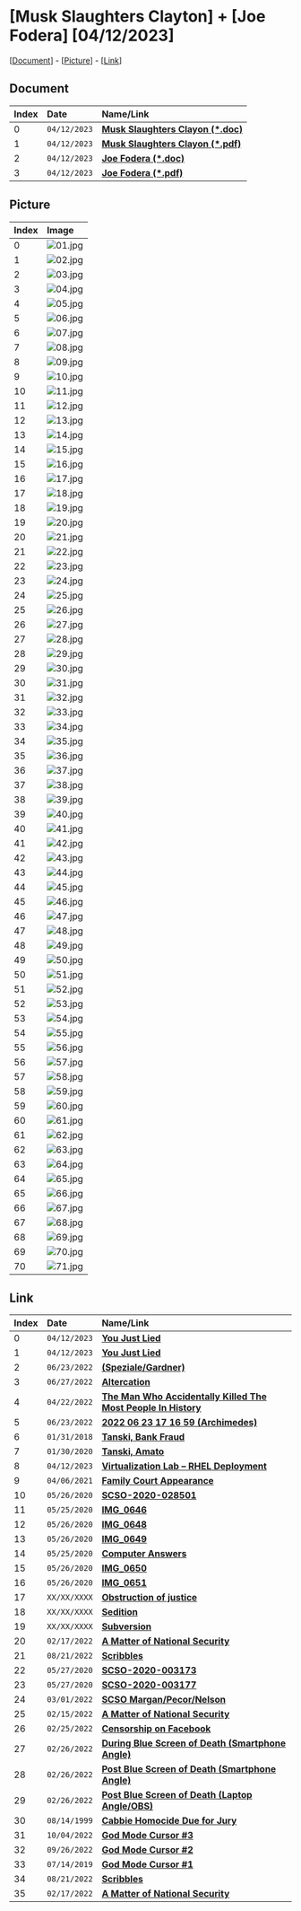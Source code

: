 # [Musk Slaughters Clayton] + [Joe Fodera] [04/12/2023]

[[Document](#document)] - [[Picture](#picture)] - [[Link](#link)]

## Document

| Index | Date         | Name/Link                                                                                                                                     |
|:------|:-------------|:----------------------------------------------------------------------------------------------------------------------------------------------|
| 0     | `04/12/2023` | **[Musk Slaughters Clayon (*.doc)](https://github.com/mcc85s/FightingEntropy/blob/main/Docs/20230412/2023_0412-(MuskSlaughtersClayton).doc)** |
| 1     | `04/12/2023` | **[Musk Slaughters Clayon (*.pdf)](https://github.com/mcc85s/FightingEntropy/blob/main/Docs/20230412/2023_0412-(MuskSlaughtersClayton).pdf)** |
| 2     | `04/12/2023` | **[Joe Fodera (*.doc)](https://github.com/mcc85s/FightingEntropy/blob/main/Docs/20230412/2023_0412-(JoeFodera).doc)**                         |
| 3     | `04/12/2023` | **[Joe Fodera (*.pdf)](https://github.com/mcc85s/FightingEntropy/blob/main/Docs/20230412/2023_0412-(JoeFodera).pdf)**                         |

## Picture

| Index | Image                                                                                    |
|:------|:-----------------------------------------------------------------------------------------|
| 0     | ![01.jpg](https://github.com/mcc85s/FightingEntropy/blob/main/Docs/20230412/Pics/01.jpg) |
| 1     | ![02.jpg](https://github.com/mcc85s/FightingEntropy/blob/main/Docs/20230412/Pics/02.jpg) |
| 2     | ![03.jpg](https://github.com/mcc85s/FightingEntropy/blob/main/Docs/20230412/Pics/03.jpg) |
| 3     | ![04.jpg](https://github.com/mcc85s/FightingEntropy/blob/main/Docs/20230412/Pics/04.jpg) |
| 4     | ![05.jpg](https://github.com/mcc85s/FightingEntropy/blob/main/Docs/20230412/Pics/05.jpg) |
| 5     | ![06.jpg](https://github.com/mcc85s/FightingEntropy/blob/main/Docs/20230412/Pics/06.jpg) |
| 6     | ![07.jpg](https://github.com/mcc85s/FightingEntropy/blob/main/Docs/20230412/Pics/07.jpg) |
| 7     | ![08.jpg](https://github.com/mcc85s/FightingEntropy/blob/main/Docs/20230412/Pics/08.jpg) |
| 8     | ![09.jpg](https://github.com/mcc85s/FightingEntropy/blob/main/Docs/20230412/Pics/09.jpg) |
| 9     | ![10.jpg](https://github.com/mcc85s/FightingEntropy/blob/main/Docs/20230412/Pics/10.jpg) |
| 10    | ![11.jpg](https://github.com/mcc85s/FightingEntropy/blob/main/Docs/20230412/Pics/11.jpg) |
| 11    | ![12.jpg](https://github.com/mcc85s/FightingEntropy/blob/main/Docs/20230412/Pics/12.jpg) |
| 12    | ![13.jpg](https://github.com/mcc85s/FightingEntropy/blob/main/Docs/20230412/Pics/13.jpg) |
| 13    | ![14.jpg](https://github.com/mcc85s/FightingEntropy/blob/main/Docs/20230412/Pics/14.jpg) |
| 14    | ![15.jpg](https://github.com/mcc85s/FightingEntropy/blob/main/Docs/20230412/Pics/15.jpg) |
| 15    | ![16.jpg](https://github.com/mcc85s/FightingEntropy/blob/main/Docs/20230412/Pics/16.jpg) |
| 16    | ![17.jpg](https://github.com/mcc85s/FightingEntropy/blob/main/Docs/20230412/Pics/17.jpg) |
| 17    | ![18.jpg](https://github.com/mcc85s/FightingEntropy/blob/main/Docs/20230412/Pics/18.jpg) |
| 18    | ![19.jpg](https://github.com/mcc85s/FightingEntropy/blob/main/Docs/20230412/Pics/19.jpg) |
| 19    | ![20.jpg](https://github.com/mcc85s/FightingEntropy/blob/main/Docs/20230412/Pics/20.jpg) |
| 20    | ![21.jpg](https://github.com/mcc85s/FightingEntropy/blob/main/Docs/20230412/Pics/21.jpg) |
| 21    | ![22.jpg](https://github.com/mcc85s/FightingEntropy/blob/main/Docs/20230412/Pics/22.jpg) |
| 22    | ![23.jpg](https://github.com/mcc85s/FightingEntropy/blob/main/Docs/20230412/Pics/23.jpg) |
| 23    | ![24.jpg](https://github.com/mcc85s/FightingEntropy/blob/main/Docs/20230412/Pics/24.jpg) |
| 24    | ![25.jpg](https://github.com/mcc85s/FightingEntropy/blob/main/Docs/20230412/Pics/25.jpg) |
| 25    | ![26.jpg](https://github.com/mcc85s/FightingEntropy/blob/main/Docs/20230412/Pics/26.jpg) |
| 26    | ![27.jpg](https://github.com/mcc85s/FightingEntropy/blob/main/Docs/20230412/Pics/27.jpg) |
| 27    | ![28.jpg](https://github.com/mcc85s/FightingEntropy/blob/main/Docs/20230412/Pics/28.jpg) |
| 28    | ![29.jpg](https://github.com/mcc85s/FightingEntropy/blob/main/Docs/20230412/Pics/29.jpg) |
| 29    | ![30.jpg](https://github.com/mcc85s/FightingEntropy/blob/main/Docs/20230412/Pics/30.jpg) |
| 30    | ![31.jpg](https://github.com/mcc85s/FightingEntropy/blob/main/Docs/20230412/Pics/31.jpg) |
| 31    | ![32.jpg](https://github.com/mcc85s/FightingEntropy/blob/main/Docs/20230412/Pics/32.jpg) |
| 32    | ![33.jpg](https://github.com/mcc85s/FightingEntropy/blob/main/Docs/20230412/Pics/33.jpg) |
| 33    | ![34.jpg](https://github.com/mcc85s/FightingEntropy/blob/main/Docs/20230412/Pics/34.jpg) |
| 34    | ![35.jpg](https://github.com/mcc85s/FightingEntropy/blob/main/Docs/20230412/Pics/35.jpg) |
| 35    | ![36.jpg](https://github.com/mcc85s/FightingEntropy/blob/main/Docs/20230412/Pics/36.jpg) |
| 36    | ![37.jpg](https://github.com/mcc85s/FightingEntropy/blob/main/Docs/20230412/Pics/37.jpg) |
| 37    | ![38.jpg](https://github.com/mcc85s/FightingEntropy/blob/main/Docs/20230412/Pics/38.jpg) |
| 38    | ![39.jpg](https://github.com/mcc85s/FightingEntropy/blob/main/Docs/20230412/Pics/39.jpg) |
| 39    | ![40.jpg](https://github.com/mcc85s/FightingEntropy/blob/main/Docs/20230412/Pics/40.jpg) |
| 40    | ![41.jpg](https://github.com/mcc85s/FightingEntropy/blob/main/Docs/20230412/Pics/41.jpg) |
| 41    | ![42.jpg](https://github.com/mcc85s/FightingEntropy/blob/main/Docs/20230412/Pics/42.jpg) |
| 42    | ![43.jpg](https://github.com/mcc85s/FightingEntropy/blob/main/Docs/20230412/Pics/43.jpg) |
| 43    | ![44.jpg](https://github.com/mcc85s/FightingEntropy/blob/main/Docs/20230412/Pics/44.jpg) |
| 44    | ![45.jpg](https://github.com/mcc85s/FightingEntropy/blob/main/Docs/20230412/Pics/45.jpg) |
| 45    | ![46.jpg](https://github.com/mcc85s/FightingEntropy/blob/main/Docs/20230412/Pics/46.jpg) |
| 46    | ![47.jpg](https://github.com/mcc85s/FightingEntropy/blob/main/Docs/20230412/Pics/47.jpg) |
| 47    | ![48.jpg](https://github.com/mcc85s/FightingEntropy/blob/main/Docs/20230412/Pics/48.jpg) |
| 48    | ![49.jpg](https://github.com/mcc85s/FightingEntropy/blob/main/Docs/20230412/Pics/49.jpg) |
| 49    | ![50.jpg](https://github.com/mcc85s/FightingEntropy/blob/main/Docs/20230412/Pics/50.jpg) |
| 50    | ![51.jpg](https://github.com/mcc85s/FightingEntropy/blob/main/Docs/20230412/Pics/51.jpg) |
| 51    | ![52.jpg](https://github.com/mcc85s/FightingEntropy/blob/main/Docs/20230412/Pics/52.jpg) |
| 52    | ![53.jpg](https://github.com/mcc85s/FightingEntropy/blob/main/Docs/20230412/Pics/53.jpg) |
| 53    | ![54.jpg](https://github.com/mcc85s/FightingEntropy/blob/main/Docs/20230412/Pics/54.jpg) |
| 54    | ![55.jpg](https://github.com/mcc85s/FightingEntropy/blob/main/Docs/20230412/Pics/55.jpg) |
| 55    | ![56.jpg](https://github.com/mcc85s/FightingEntropy/blob/main/Docs/20230412/Pics/56.jpg) |
| 56    | ![57.jpg](https://github.com/mcc85s/FightingEntropy/blob/main/Docs/20230412/Pics/57.jpg) |
| 57    | ![58.jpg](https://github.com/mcc85s/FightingEntropy/blob/main/Docs/20230412/Pics/58.jpg) |
| 58    | ![59.jpg](https://github.com/mcc85s/FightingEntropy/blob/main/Docs/20230412/Pics/59.jpg) |
| 59    | ![60.jpg](https://github.com/mcc85s/FightingEntropy/blob/main/Docs/20230412/Pics/60.jpg) |
| 60    | ![61.jpg](https://github.com/mcc85s/FightingEntropy/blob/main/Docs/20230412/Pics/61.jpg) |
| 61    | ![62.jpg](https://github.com/mcc85s/FightingEntropy/blob/main/Docs/20230412/Pics/62.jpg) |
| 62    | ![63.jpg](https://github.com/mcc85s/FightingEntropy/blob/main/Docs/20230412/Pics/63.jpg) |
| 63    | ![64.jpg](https://github.com/mcc85s/FightingEntropy/blob/main/Docs/20230412/Pics/64.jpg) |
| 64    | ![65.jpg](https://github.com/mcc85s/FightingEntropy/blob/main/Docs/20230412/Pics/65.jpg) |
| 65    | ![66.jpg](https://github.com/mcc85s/FightingEntropy/blob/main/Docs/20230412/Pics/66.jpg) |
| 66    | ![67.jpg](https://github.com/mcc85s/FightingEntropy/blob/main/Docs/20230412/Pics/67.jpg) |
| 67    | ![68.jpg](https://github.com/mcc85s/FightingEntropy/blob/main/Docs/20230412/Pics/68.jpg) |
| 68    | ![69.jpg](https://github.com/mcc85s/FightingEntropy/blob/main/Docs/20230412/Pics/69.jpg) |
| 69    | ![70.jpg](https://github.com/mcc85s/FightingEntropy/blob/main/Docs/20230412/Pics/70.jpg) |
| 70    | ![71.jpg](https://github.com/mcc85s/FightingEntropy/blob/main/Docs/20230412/Pics/71.jpg) |

## Link

| Index | Date         | Name/Link                                                                                                                                                                |
|:------|:-------------|:-------------------------------------------------------------------------------------------------------------------------------------------------------------------------|
| 0     | `04/12/2023` | **[You Just Lied](https://youtu.be/XqJKAnN0-gM)**                                                                                                                        |
| 1     | `04/12/2023` | **[You Just Lied](https://www.msn.com/en-us/tv/news/elon-musk-leaves-bbc-reporter-stammering-after-challenging-him-to-cite-examples-of-rising-hate-speech/ar-AA19M5yd)** |
| 2     | `06/23/2022` | **[(Speziale/Gardner)](https://drive.google.com/file/d/1Q5JgJ_LLf4PYsil54_hHVo90kG7gViU6)**                                                                              |
| 3     | `06/27/2022` | **[Altercation](https://drive.google.com/file/d/1MkHiYnBnRl91Ck-ixcEhE5R1dX7B3Fve)**                                                                                     |
| 4     | `04/22/2022` | **[The Man Who Accidentally Killed The Most People In History](https://youtu.be/IV3dnLzthDA)**                                                                           |
| 5     | `06/23/2022` | **[2022 06 23 17 16 59 (Archimedes)](https://youtu.be/QP25FbNhakQ)**                                                                                                     |
| 6     | `01/31/2018` | **[Tanski, Bank Fraud](https://www.timesunion.com/news/article/Tanski-named-as-co-conspirator-as-former-12541203.php)**                                                  |
| 7     | `01/30/2020` | **[Tanski, Amato](https://www.timesunion.com/news/article/Tanski-will-not-face-charges-as-business-partner-15016249.php)**                                               |
| 8     | `04/12/2023` | **[Virtualization Lab – RHEL Deployment](https://youtu.be/AucVPa_EpQc)**                                                                                                 |
| 9     | `04/06/2021` | **[Family Court Appearance](https://drive.google.com/file/d/1J0CzI1nW5xwmWbwUVwOEMbhLUiZYEr4p)**                                                                         |
| 10    | `05/26/2020` | **[SCSO-2020-028501](https://github.com/mcc85s/FightingEntropy/tree/main/Records/SCSO-2020-028501)**                                                                     |
| 11    | `05/25/2020` | **[IMG_0646](https://drive.google.com/file/d/1Lb8RLYUsJnnKnTOHbunlyBmidIXycjVD)**                                                                                        |
| 12    | `05/26/2020` | **[IMG_0648](https://drive.google.com/file/d/18xllhtJW6XZhxJOZXWtesywn-Ph37KK9)**                                                                                        |
| 13    | `05/26/2020` | **[IMG_0649](https://drive.google.com/file/d/1W0234ojNChSpwDZWnWPzjjZRBQ2CQm0L)**                                                                                        |
| 14    | `05/25/2020` | **[Computer Answers](https://drive.google.com/file/d/1dmTkiCzgyGwG9q5BO9hIn_SSeFWPcrIs)**                                                                                |
| 15    | `05/26/2020` | **[IMG_0650](https://drive.google.com/file/d/1vu2bhSSCv2HO-HCeCCh5-iqcYpiiqC2l)**                                                                                        |
| 16    | `05/26/2020` | **[IMG_0651](https://drive.google.com/file/d/1imYzaTA--eVDMeSM-dHfYBfC2tiAHsLV)**                                                                                        |
| 17    | `XX/XX/XXXX` | **[Obstruction of justice](https://en.wikipedia.org/wiki/Obstruction_of_justice)**                                                                                       |
| 18    | `XX/XX/XXXX` | **[Sedition](https://en.wikipedia.org/wiki/Sedition)**                                                                                                                   |
| 19    | `XX/XX/XXXX` | **[Subversion](https://en.wikipedia.org/wiki/Subversion)**                                                                                                               |
| 20    | `02/17/2022` | **[A Matter of National Security](https://youtu.be/e4VnZObiez8)**                                                                                                        |
| 21    | `08/21/2022` | **[Scribbles](https://youtu.be/q0twJUzef9U)**                                                                                                                            |
| 22    | `05/27/2020` | **[SCSO-2020-003173](https://github.com/mcc85s/FightingEntropy/tree/main/Records/SCSO-2020-003173)**                                                                     |
| 23    | `05/27/2020` | **[SCSO-2020-003177](https://github.com/mcc85s/FightingEntropy/tree/main/Records/SCSO-2020-003177)**                                                                     |
| 24    | `03/01/2022` | **[SCSO Margan/Pecor/Nelson](https://drive.google.com/file/d/1BNfF9vWjG4vBIO-8oXmIw6aLeNvFRjRL)**                                                                     |
| 25    | `02/15/2022` | **[A Matter of National Security](https://youtu.be/e4VnZObiez8)**                                                                                                        |
| 26    | `02/25/2022` | **[Censorship on Facebook](https://youtu.be/Jmq4yBqGhTs)**                                                                                                               |
| 27    | `02/26/2022` | **[During Blue Screen of Death (Smartphone Angle)](https://youtu.be/40sQXpVh_8Y)**                                                                                       |
| 28    | `02/26/2022` | **[Post Blue Screen of Death (Smartphone Angle)](https://youtu.be/oShPs6_uXIk)**                                                                                         |
| 29    | `02/26/2022` | **[Post Blue Screen of Death (Laptop Angle/OBS)](https://youtu.be/LYVUMLpofWg)**                                                                                         |
| 30    | `08/14/1999` | **[Cabbie Homocide Due for Jury](https://github.com/mcc85s/FightingEntropy/blob/main/Docs/2022_0701-(CASSARO-VERO).pdf)**                                                |
| 31    | `10/04/2022` | **[God Mode Cursor #3](https://youtu.be/dU_5rdVkCD8)**                                                                                                                   |
| 32    | `09/26/2022` | **[God Mode Cursor #2](https://youtu.be/tW80Zj_H6Fw)**                                                                                                                   |
| 33    | `07/14/2019` | **[God Mode Cursor #1](https://youtu.be/1OzgCoBUDzs)**                                                                                                                   |
| 34    | `08/21/2022` | **[Scribbles](https://youtu.be/q0twJUzef9U)**                                                                                                                            |
| 35    | `02/17/2022` | **[A Matter of National Security](https://youtu.be/e4VnZObiez8)**                                                                                                        |
